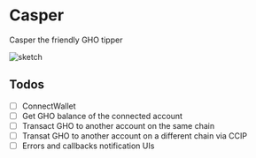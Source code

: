 # Casper

Casper the friendly GHO tipper

![sketch](https://i.ibb.co/XL3XcZy/GHO-bg.png)

## Todos

- [ ] ConnectWallet
- [ ] Get GHO balance of the connected account
- [ ] Transact GHO to another account on the same chain
- [ ] Transat GHO to another account on a different chain via CCIP
- [ ] Errors and callbacks notification UIs
